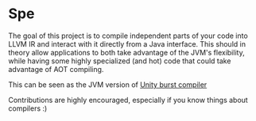 # Spe
The goal of this project is to compile independent parts of your code into LLVM IR and interact with it directly from a Java interface. 
This should in theory allow applications to both take advantage of the JVM's flexibility, while having some highly specialized (and hot) code that could take advantage of AOT compiling.

This can be seen as the JVM version of [Unity burst compiler](https://docs.unity3d.com/Packages/com.unity.burst@0.2-preview.20/manual/index.html)

Contributions are highly encouraged, especially if you know things about compilers :)
